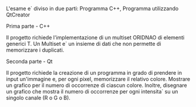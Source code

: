 L'esame e` diviso in due parti: Programma C++, Programma utilizzando QtCreator



Prima parte - C++

Il progetto richiede l'implementazione di un multiset ORIDNAO di elementi generici T. Un Multiset e` un insieme di dati che non permette di memorizzare i duplicati. 

Seconda parte - Qt

Il progetto richiede la creazione di un programma in grado di prendere in input un'immagine e, per ogni pixel, memorizzare il relativo colore. Mostrare un grafico per il numero di occorrenze di ciascun colore. 
Inoltre, disegnare un grafico che mostra il numero di occorrenze per ogni intensita` su un singolo canale (R o G o B).
